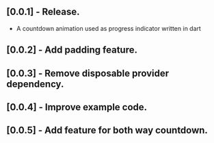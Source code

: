 ## [0.0.1] - Release.

* A countdown animation  used as progress indicator written in dart

## [0.0.2] - Add padding feature.

## [0.0.3] - Remove disposable provider dependency.

## [0.0.4] - Improve example code.

## [0.0.5] - Add feature for both way countdown.